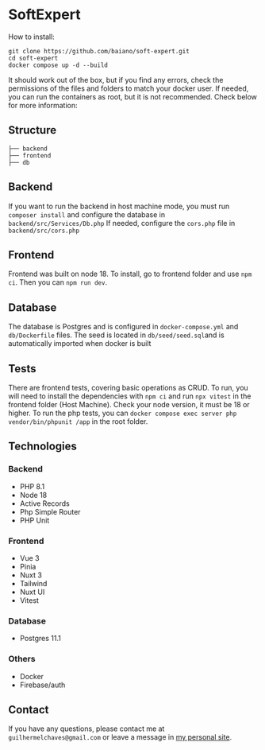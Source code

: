 # SoftExpert

How to install:

```
git clone https://github.com/baiano/soft-expert.git
cd soft-expert
docker compose up -d --build
```

It should work out of the box, but if you find any errors, check the permissions of the files and folders to match your docker user. If needed, you can run the containers as root, but it is not recommended. Check below for more information:

## Structure
    
```
├── backend
├── frontend
├── db
```

## Backend

If you want to run the backend in host machine mode, you must run `composer install` and configure the database in `backend/src/Services/Db.php`
If needed, configure the `cors.php` file in `backend/src/cors.php`

## Frontend
Frontend was built on node 18.
To install, go to frontend folder and use `npm ci`. Then you can `npm run dev`.

## Database
The database is Postgres and is configured in `docker-compose.yml` and `db/Dockerfile` files.
The seed is located in `db/seed/seed.sql`and is automatically imported when docker is built

## Tests
There are frontend tests, covering basic operations as CRUD. To run, you will need to install the dependencies with `npm ci` and run `npx vitest` in the frontend folder (Host Machine). Check your node version, it must be 18 or higher.
To run the php tests, you can `docker compose exec server php vendor/bin/phpunit /app` in the root folder.

## Technologies
### Backend
- PHP 8.1
- Node 18
- Active Records
- Php Simple Router
- PHP Unit
### Frontend
- Vue 3
- Pinia
- Nuxt 3
- Tailwind
- Nuxt UI
- Vitest
### Database
- Postgres 11.1
### Others
- Docker
- Firebase/auth

## Contact
If you have any questions, please contact me at `guilhermelchaves@gmail.com` or leave a message in [my personal site](https://limachaves.com).


